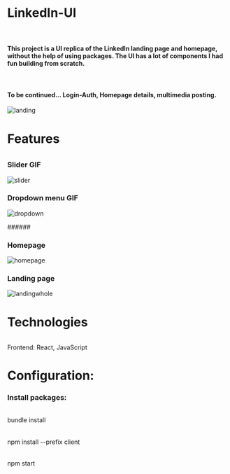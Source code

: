 # LinkedIn-UI
<br>
<h4>This project is a UI replica of the LinkedIn landing page and homepage, without the help of using packages. The UI has a lot of components I had fun building from scratch.</h4>
<br>
<h4>To be continued... Login-Auth, Homepage details, multimedia posting.</h4>
<image src="https://github.com/ChefJoseph/LinkedIn-UI/blob/main/public/images/Landing-1.3.png" alt="landing"/>
<br>

# Features 
######
<p float="left">
  <h3>Slider GIF</h3>
  <image src="https://github.com/ChefJoseph/LinkedIn-UI/blob/main/public/images/Screen_Recording_-_Slider_AdobeExpress.gif" alt="slider"/>
</p>
<p float="right">
  <h3>Dropdown menu GIF</h3>
  <image src="https://github.com/ChefJoseph/LinkedIn-UI/blob/main/public/images/Screen_Recording-_Dropdown_AdobeExpress.gif" alt="dropdown"/>
</p>
######
<br>
<h3>Homepage</h3>
<image src="https://github.com/ChefJoseph/LinkedIn-UI/blob/main/public/images/Home-1.png" alt="homepage"/>
<br>
<h3>Landing page</h3>
<image src="https://github.com/ChefJoseph/LinkedIn-UI/blob/main/public/images/Landing-whole.png" alt="landingwhole"/>

# Technologies
######
Frontend: React, JavaScript
######

# Configuration:
### Install packages:
######
bundle install
######
npm install --prefix client
######
npm start
######

